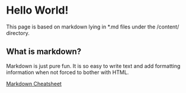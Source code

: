 # Hello World!

This page is based on markdown lying in *.md files under the /content/ directory.

## What is markdown?

Markdown is just pure fun. It is so easy to write text and add formatting information when not forced to bother with HTML.

[Markdown Cheatsheet](https://github.com/adam-p/markdown-here/wiki/Markdown-Cheatsheet)
